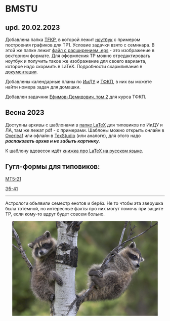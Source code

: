   # BMSTU
## upd. 20.02.2023
Добавлена папка [TFKP](./TFKP), в которой лежит [ноутбук](./TFKP/Fourier_series.ipynb) с примером построения графиков для ТР1. 
Уcловие задачки взято с семинара.
В этой же папке лежит [файл с расширением .eps](./TFKP/Fourier_series.eps) - это изображение в векторном формате. Для оформления ТР можно отредактировать ноутбук и получить такое же изображение для своего варианта, которое надо скормить в LaTeX. Подробности скармливания в [документации](https://www.overleaf.com/learn/latex/Inserting_Images).

Добавлены календарные планы по [ИиДУ](./Календ_план_Интегр_ДУ_Упр_2018_МТ_РК_Э5.pdf) и [ТФКП](./Календ_план_ТФКП_ОИ_4_сем_МТ_РК4_2017.pdf), в них вы можете найти номера задач для домашки.

Добавлен задачник [Ефимов-Демидович, том 2](./Efimov-Demidovich_2tom_1986.djvu) для курса ТФКП.
## Весна  2023
Доступны архивы с шаблонами в [папке LaTeX](./Latex) для типовиков по ИиДУ и ЛА, там же лежат pdf - с примерами.
Шаблоны можно открыть онлайн в [Overleaf](https://www.overleaf.com/) или офлайн в [TexStudio](https://www.texstudio.org/) (или аналоге), для этого надо ___распаковать архив и не забыть картинку___.

К шаблону вдовесок идёт [книжка про LaTeX на русском языке](./LaTeX-Lvovsky.pdf).

## Гугл-формы для типовиков:

[МТ5-21](https://forms.gle/8ApuiPGE36JK8i5H9)

[Э5-41](https://forms.gle/5uGyD2U5Su7EtaRB6)

---

Астрологи объявили семестр енотов и берёз. Не то чтобы эта зверушка была тотемной, но интересные факты про них могут помочь при защите ТР, если кому-то вдруг будет совсем больно.

<p align="center">
  <img width="460" height="300" src="./system/enot.jpg">
</p>
